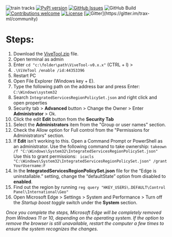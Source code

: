 
![train tracks](https://images.pexels.com/photos/461772/pexels-photo-461772.jpeg?dl&fit=crop&crop=entropy&w=32&h=21)
[![PyPI
version](https://badge.fury.io/py/trax.svg)](https://badge.fury.io/py/trax)
[![GitHub
Issues](https://img.shields.io/github/issues/google/trax.svg)](https://github.com/google/trax/issues)
![GitHub Build](https://github.com/google/trax/actions/workflows/build.yaml/badge.svg)
[![Contributions
welcome](https://img.shields.io/badge/contributions-welcome-brightgreen.svg)](CONTRIBUTING.md)
[![License](https://img.shields.io/badge/License-Apache%202.0-brightgreen.svg)](https://opensource.org/licenses/Apache-2.0)
[![Gitter]([https://img.shields.io/gitter/room/nwjs/nw.js.svg](https://img.icons8.com/?size=100&id=iSmEebXt56Ux&format=png&color=000000))](https://gitter.im/trax-ml/community)




# Steps:

1. Download the [ViveTool.zip](https://github.com/thebookisclosed/ViVe/releases) file.
2. Open terminal as admin
3. Enter `cd "c:\folder\path\ViveTool-v0.x.x"` (CTRL + l) >
4. `.\ViVeTool /enable /id:44353396`
5.  Restart PC
6.  Open File Explorer (Windows key + E).
7.  Type the following path on the address bar and press Enter: `C:\Windows\system32`
8.  Search `IntegratedServicesRegionPolicySet.json` and right click and open properties
9.  Security tab > **Advanced** button > Change the Owner > Enter **Administrator** > Ok.
10.  Click the edit **Edit** button from the **Security Tab**
11.  Select the **Administrators** item from the "Group or user names" section.
12.  Check the Allow option for Full control from the "Permissions for Administrators" section.
13.  If **Edit** isn't working to this. Open a Command Prompt or PowerShell as an administrator. Use the following command to take ownership: `takeown /f "C:\Windows\System32\IntegratedServicesRegionPolicySet.json" `
Use this to grant permissions:
` icacls "C:\Windows\System32\IntegratedServicesRegionPolicySet.json" /grant YourUsername:F`
14.  In the **IntegratedServicesRegionPolicySet.json** file for the “Edge is uninstallable.” setting, change the “defaultState” option from disabled to **enabled**.
15.  Find out the region by running `reg query "HKEY_USERS\.DEFAULT\Control Panel\International\Geo" `
16.  Open Microsoft Edge > Settings > System and Performance > Turn off the *Startup boost toggle* switch under the **System** section.

_Once you complete the steps, Microsoft Edge will be completely removed from Windows 11 or 10, depending on the operating system. If the option to remove the browser is still unavailable, restart the computer a few times to ensure the system recognizes the changes._
